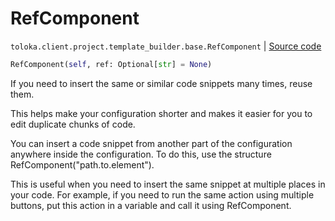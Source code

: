 # RefComponent
`toloka.client.project.template_builder.base.RefComponent` | [Source code](https://github.com/Toloka/toloka-kit/blob/v1.0.2/src/client/project/template_builder/base.py#L191)

```python
RefComponent(self, ref: Optional[str] = None)
```

If you need to insert the same or similar code snippets many times, reuse them.


This helps make your configuration shorter and makes it easier for you to edit duplicate chunks of code.

You can insert a code snippet from another part of the configuration anywhere inside the configuration. To do this,
use the structure RefComponent("path.to.element").

This is useful when you need to insert the same snippet at multiple places in your code. For example, if you need
to run the same action using multiple buttons, put this action in a variable and call it using RefComponent.

